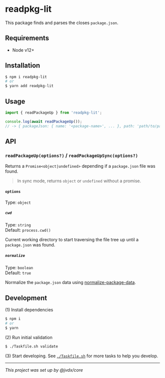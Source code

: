 # readpkg-lit

This package finds and parses the closes `package.json`.

## Requirements

- Node v12+

## Installation

```bash
$ npm i readpkg-lit
# or
$ yarn add readpkg-lit
```

## Usage

```js
import { readPackageUp } from 'readpkg-lit';

console.log(await readPackageUp());
// -> { packageJson: { name: '<package-name>', ... }, path: 'path/to/package.json' }
```

## API

### `readPackageUp(options?)` / `readPackageUpSync(options?)`

Returns a `Promise<object|undefined>` depending if a `package.json` file was
found.

> In sync mode, returns `object` or `undefined` without a promise.

#### `options`

Type: `object`

##### `cwd`

Type: `string`  
Default: `process.cwd()`

Current working directory to start traversing the file tree up until a
`package.json` was found.

##### `normalize`

Type: `boolean`  
Default: `true`

Normalize the `package.json` data using [normalize-package-data].

## Development

(1) Install dependencies

```bash
$ npm i
# or
$ yarn
```

(2) Run initial validation

```bash
$ ./Taskfile.sh validate
```

(3) Start developing. See [`./Taskfile.sh`](./Taskfile.sh) for more tasks to
help you develop.

---

_This project was set up by @jvdx/core_

[normalize-package-data]: https://github.com/npm/normalize-package-data#what-normalization-currently-entails
